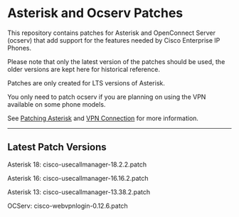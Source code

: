 # Asterisk and Ocserv Patches

This repository contains patches for Asterisk and OpenConnect Server
(ocserv) that add support for the features needed by Cisco Enterprise
IP Phones.

Please note that only the latest version of the patches should be used,
the older versions are kept here for historical reference.

Patches are only created for LTS versions of Asterisk.

You only need to patch ocserv if you are planning on using the VPN
available on some phone models.

See [Patching Asterisk](http://usecallmanager.nz/patching-asterisk.html)
and [VPN Connection](http://usecallmanager.nz/vpn-group.html) for more
information.

---

## Latest Patch Versions

Asterisk 18: cisco-usecallmanager-18.2.2.patch

Asterisk 16: cisco-usecallmanager-16.16.2.patch

Asterisk 13: cisco-usecallmanager-13.38.2.patch

OCServ: cisco-webvpnlogin-0.12.6.patch
